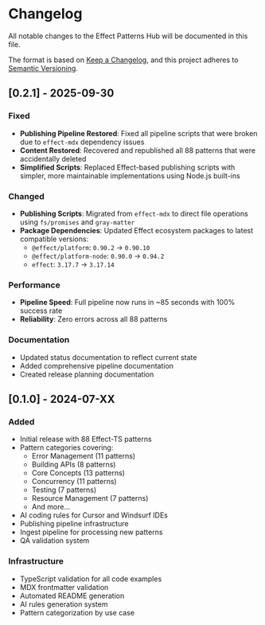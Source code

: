 # Changelog

All notable changes to the Effect Patterns Hub will be documented in this file.

The format is based on [Keep a Changelog](https://keepachangelog.com/en/1.0.0/),
and this project adheres to [Semantic Versioning](https://semver.org/spec/v2.0.0.html).

## [0.2.1] - 2025-09-30

### Fixed

- **Publishing Pipeline Restored**: Fixed all pipeline scripts that were broken due to `effect-mdx` dependency issues
- **Content Restored**: Recovered and republished all 88 patterns that were accidentally deleted
- **Simplified Scripts**: Replaced Effect-based publishing scripts with simpler, more maintainable implementations using Node.js built-ins

### Changed

- **Publishing Scripts**: Migrated from `effect-mdx` to direct file operations using `fs/promises` and `gray-matter`
- **Package Dependencies**: Updated Effect ecosystem packages to latest compatible versions:
  - `@effect/platform`: `0.90.2` → `0.90.10`
  - `@effect/platform-node`: `0.90.0` → `0.94.2`
  - `effect`: `3.17.7` → `3.17.14`

### Performance

- **Pipeline Speed**: Full pipeline now runs in ~85 seconds with 100% success rate
- **Reliability**: Zero errors across all 88 patterns

### Documentation

- Updated status documentation to reflect current state
- Added comprehensive pipeline documentation
- Created release planning documentation

## [0.1.0] - 2024-07-XX

### Added

- Initial release with 88 Effect-TS patterns
- Pattern categories covering:
  - Error Management (11 patterns)
  - Building APIs (8 patterns)
  - Core Concepts (13 patterns)
  - Concurrency (11 patterns)
  - Testing (7 patterns)
  - Resource Management (7 patterns)
  - And more...
- AI coding rules for Cursor and Windsurf IDEs
- Publishing pipeline infrastructure
- Ingest pipeline for processing new patterns
- QA validation system

### Infrastructure

- TypeScript validation for all code examples
- MDX frontmatter validation
- Automated README generation
- AI rules generation system
- Pattern categorization by use case

